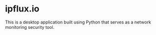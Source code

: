 # ipflux.io
This is a desktop application built using Python that serves as a network monitoring security tool.
